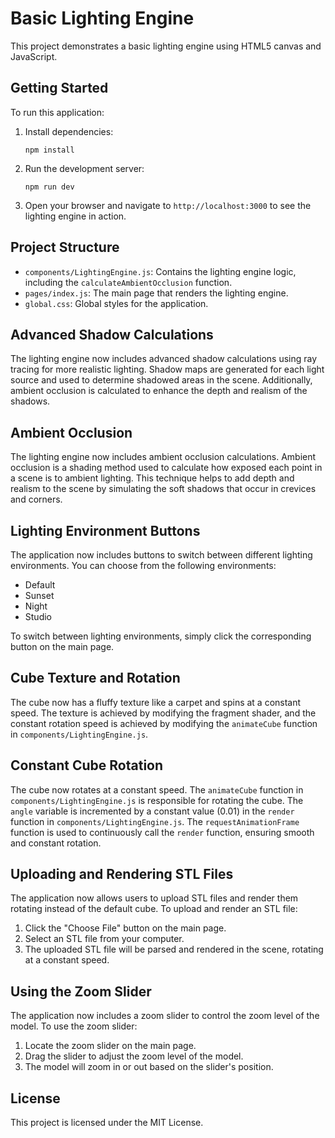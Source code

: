 # Basic Lighting Engine

This project demonstrates a basic lighting engine using HTML5 canvas and JavaScript.

## Getting Started

To run this application:

1. Install dependencies:
   ```
   npm install
   ```

2. Run the development server:
   ```
   npm run dev
   ```

3. Open your browser and navigate to `http://localhost:3000` to see the lighting engine in action.

## Project Structure

- `components/LightingEngine.js`: Contains the lighting engine logic, including the `calculateAmbientOcclusion` function.
- `pages/index.js`: The main page that renders the lighting engine.
- `global.css`: Global styles for the application.

## Advanced Shadow Calculations

The lighting engine now includes advanced shadow calculations using ray tracing for more realistic lighting. Shadow maps are generated for each light source and used to determine shadowed areas in the scene. Additionally, ambient occlusion is calculated to enhance the depth and realism of the shadows.

## Ambient Occlusion

The lighting engine now includes ambient occlusion calculations. Ambient occlusion is a shading method used to calculate how exposed each point in a scene is to ambient lighting. This technique helps to add depth and realism to the scene by simulating the soft shadows that occur in crevices and corners.

## Lighting Environment Buttons

The application now includes buttons to switch between different lighting environments. You can choose from the following environments:
- Default
- Sunset
- Night
- Studio

To switch between lighting environments, simply click the corresponding button on the main page.

## Cube Texture and Rotation

The cube now has a fluffy texture like a carpet and spins at a constant speed. The texture is achieved by modifying the fragment shader, and the constant rotation speed is achieved by modifying the `animateCube` function in `components/LightingEngine.js`.

## Constant Cube Rotation

The cube now rotates at a constant speed. The `animateCube` function in `components/LightingEngine.js` is responsible for rotating the cube. The `angle` variable is incremented by a constant value (0.01) in the `render` function in `components/LightingEngine.js`. The `requestAnimationFrame` function is used to continuously call the `render` function, ensuring smooth and constant rotation.

## Uploading and Rendering STL Files

The application now allows users to upload STL files and render them rotating instead of the default cube. To upload and render an STL file:

1. Click the "Choose File" button on the main page.
2. Select an STL file from your computer.
3. The uploaded STL file will be parsed and rendered in the scene, rotating at a constant speed.

## Using the Zoom Slider

The application now includes a zoom slider to control the zoom level of the model. To use the zoom slider:

1. Locate the zoom slider on the main page.
2. Drag the slider to adjust the zoom level of the model.
3. The model will zoom in or out based on the slider's position.

## License

This project is licensed under the MIT License.
